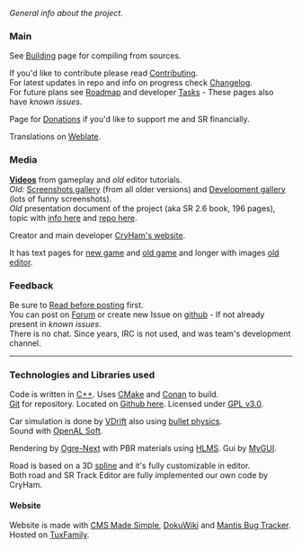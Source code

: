 _General info about the project._

### Main ###

See [Building](Building.md) page for compiling from sources.  

If you'd like to contribute please read [Contributing](Contributing.md).  
For latest updates in repo and info on progress check [Changelog](Changelog.md).  
For future plans see [Roadmap](Roadmap.md) and developer [Tasks](https://stuntrally.tuxfamily.org/mantis/view_all_bug_page.php) - These pages also have _known issues_.  

Page for [Donations](https://cryham.tuxfamily.org/donate/) if you'd like to support me and SR financially.

Translations on [Weblate](https://hosted.weblate.org/projects/stunt-rally-3/stunt-rally-3/).

### Media

**[Videos](https://www.youtube.com/user/TheCrystalHammer)** from gameplay and _old_ editor tutorials.  
_Old:_ [Screenshots gallery](https://stuntrally.tuxfamily.org/gallery) (from all older versions) and [Development gallery](https://stuntrally.tuxfamily.org/gallery-dev) (lots of funny screenshots).  
_Old_ presentation document of the project (aka SR 2.6 book, 196 pages), topic with [info here](https://forum.freegamedev.net/viewtopic.php?f=81&t=7411) and [repo here](https://github.com/stuntrally/presentation).  

Creator and main developer [CryHam's website](https://cryham.tuxfamily.org/).  

It has text pages for [new game](https://cryham.tuxfamily.org/portfolio/stuntrally3/) and [old game](https://cryham.tuxfamily.org/portfolio/stuntrally/) and longer with images [old editor](https://cryham.tuxfamily.org/portfolio/2015-sr-track-editor/).  

### Feedback

Be sure to [Read before posting](https://forum.freegamedev.net/viewtopic.php?f=78&t=3814) first.  
You can post on [Forum](https://forum.freegamedev.net/viewforum.php?f=77) or create new Issue on [github](https://github.com/stuntrally/stuntrally3/issues) - If not already present in _known issues_.  
There is no chat. Since years, IRC is not used, and was team's development channel.  

----
### Technologies and Libraries used

Code is written in [C++](https://en.wikipedia.org/wiki/C%2B%2B). Uses [CMake](https://cmake.org/) and [Conan](https://conan.io/) to build.  
[Git](https://git-scm.com/) for repository. Located on [Github here](https://github.com/stuntrally/). Licensed under [GPL v3.0](https://www.gnu.org/licenses/gpl-3.0.en.html).  

Car simulation is done by [VDrift](https://vdrift.net/) also using [bullet physics](https://bulletphysics.org/).  
Sound with [OpenAL Soft](https://openal-soft.org/).  

Rendering by [Ogre-Next](https://www.ogre3d.org/) with PBR materials using [HLMS](https://ogrecave.github.io/ogre-next/api/latest/hlms.html). Gui by [MyGUI](https://github.com/MyGUI/mygui).  

Road is based on a 3D [spline](https://en.wikipedia.org/wiki/Cubic_Hermite_spline#Catmull.E2.80.93Rom_spline) and it's fully customizable in editor.  
Both road and SR Track Editor are fully implemented our own code by CryHam.

#### Website

Website is made with [CMS Made Simple](https://www.cmsmadesimple.org/), [DokuWiki](https://www.dokuwiki.org/dokuwiki) and [Mantis Bug Tracker](https://www.mantisbt.org/).  
Hosted on [TuxFamily](https://www.tuxfamily.org/en/about).
